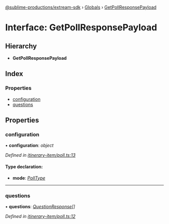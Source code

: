 [@sublime-productions/extream-sdk](../README.md) › [Globals](../globals.md) › [GetPollResponsePayload](getpollresponsepayload.md)

# Interface: GetPollResponsePayload

## Hierarchy

* **GetPollResponsePayload**

## Index

### Properties

* [configuration](getpollresponsepayload.md#configuration)
* [questions](getpollresponsepayload.md#questions)

## Properties

###  configuration

• **configuration**: *object*

*Defined in [itinerary-item/poll.ts:13](https://github.com/Extream-SaaS/ex-sdk/blob/8b68273/src/itinerary-item/poll.ts#L13)*

#### Type declaration:

* **mode**: *[PollType](../enums/polltype.md)*

___

###  questions

• **questions**: *[QuestionResponse](questionresponse.md)[]*

*Defined in [itinerary-item/poll.ts:12](https://github.com/Extream-SaaS/ex-sdk/blob/8b68273/src/itinerary-item/poll.ts#L12)*
